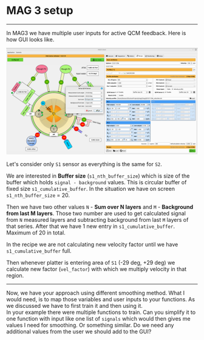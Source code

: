 # MAG 3 setup
***
In MAG3 we have multiple user inputs for active QCM feedback. Here is how GUI looks like.

![client.png](client.png)

Let's consider only `S1` sensor as everything is the same for `S2`.  

We are interested in **Buffer size** (`s1_nth_buffer_size`) which is size of the buffer which holds `signal - background` values. This is circular buffer of fixed size `s1_cumulative_buffer`.
In the situation we have on screen `s1_nth_buffer_size` = 20.  

Then we have two other values `N` - **Sum over N layers** and `M` - **Background from last M layers**.
Those two number are used to get calculated signal from `N` measured layers and subtracting background from last `M` layers of that series.
After that we have 1 new entry in `s1_cumulative_buffer`. Maximum of 20 in total.

In the recipe we are not calculating new velocity factor until we have `s1_cumulative_buffer` full.

Then whenever platter is entering area of `S1` (-29 deg, +29 deg) we calculate new factor (`vel_factor`) with which we multiply velocity in that region.  
***
Now, we have your approach using different smoothing method. What I would need, is to map those variables and user inputs to your functions.
As we discussed we have to first train it and then using it.  
In your example there were multiple functions to train. Can you simplify it to one function with input like one list of `signals` which would then gives me values I need for smoothing. Or something similar.
Do we need any additional values from the user we should add to the GUI?